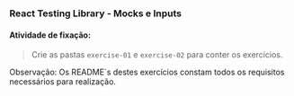 ### React Testing Library - Mocks e Inputs

####  Atividade de fixação:
> Crie as pastas `exercise-01` e `exercise-02` para conter os exercícios.

Observação: Os README`s destes exercícios constam todos os requisitos necessários para realização.

